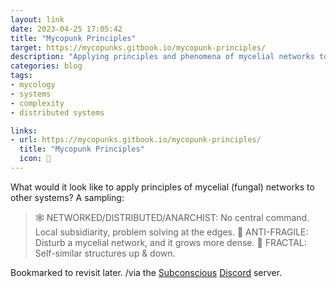 ```yaml
---
layout: link
date: 2023-04-25 17:05:42
title: "Mycopunk Principles"
target: https://mycopunks.gitbook.io/mycopunk-principles/
description: "Applying principles and phenomena of mycelial networks to other types of systems."
categories: blog
tags:
- mycology
- systems
- complexity
- distributed systems

links:
- url: https://mycopunks.gitbook.io/mycopunk-principles/
  title: "Mycopunk Principles"
  icon: 🍄
---
```


What would it look like to apply principles of mycelial (fungal) networks to other systems? A sampling:

> 🕸 NETWORKED/DISTRIBUTED/ANARCHIST: No central command. Local subsidiarity, problem solving at the edges. 
> 💪 ANTI-FRAGILE: Disturb a mycelial network, and it grows more dense. 
> 🌳 FRACTAL: Self-similar structures up & down.

Bookmarked to revisit later. /via the [Subconscious](https://subconscious.network/ "Subconscious") [Discord](https://discord.com/invite/wyHPzGraBh "Subconscious Discord") server.
